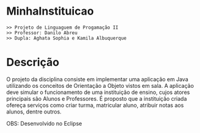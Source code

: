 # MinhaInstituicao

    >> Projeto de Linguaguem de Progamação II
    >> Professor: Danilo Abreu
    >> Dupla: Aghata Sophia e Kamila Albuquerque
    
# Descrição

O projeto da disciplina consiste em implementar uma aplicação em Java utilizando os conceitos de Orientação a Objeto vistos em sala. A aplicação deve simular o funcionamento de uma instituição de ensino, cujos atores principais são Alunos e Professores. É proposto que a instituição criada ofereça serviços como criar turma, matricular aluno, atribuir notas aos alunos, dentre outros.

OBS: Desenvolvido no Eclipse

